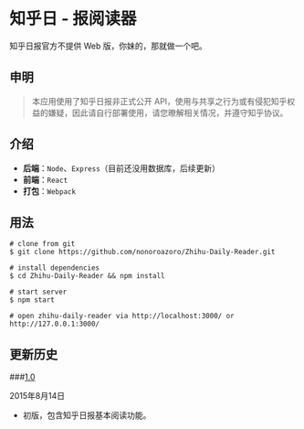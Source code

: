﻿# 知乎日 - 报阅读器

知乎日报官方不提供 Web 版，你妹的，那就做一个吧。

## 申明

> 本应用使用了知乎日报非正式公开 API，使用与共享之行为或有侵犯知乎权益的嫌疑，因此请自行部署使用，请您暸解相关情况，并遵守知乎协议。

## 介绍

- **后端**：`Node`、`Express`（目前还没用数据库，后续更新）
- **前端**：`React`
- **打包**：`Webpack`

## 用法

    # clone from git
    $ git clone https://github.com/nonoroazoro/Zhihu-Daily-Reader.git

    # install dependencies
    $ cd Zhihu-Daily-Reader && npm install

    # start server
    $ npm start

    # open zhihu-daily-reader via http://localhost:3000/ or http://127.0.0.1:3000/

## 更新历史

###<a href="#v1.0" id="v1.0">1.0</a>

2015年8月14日

- 初版，包含知乎日报基本阅读功能。
